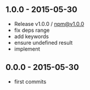

## 1.0.0 - 2015-05-30
- Release v1.0.0 / npm@v1.0.0
- fix deps range
- add keywords
- ensure undefined result
- implement

## 0.0.0 - 2015-05-30
- first commits
